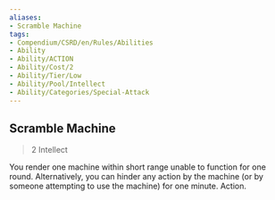 ```yaml
---
aliases:
- Scramble Machine
tags:
- Compendium/CSRD/en/Rules/Abilities
- Ability
- Ability/ACTION
- Ability/Cost/2
- Ability/Tier/Low
- Ability/Pool/Intellect
- Ability/Categories/Special-Attack
---
```


  
## Scramble Machine  
>2  Intellect  
  
You render one machine within short range unable to function for one round. Alternatively, you can hinder any action by the machine (or by someone attempting to use the machine) for one minute. Action.
